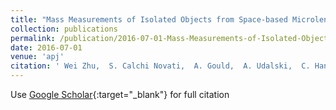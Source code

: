 ```yaml
---
title: "Mass Measurements of Isolated Objects from Space-based Microlensing"
collection: publications
permalink: /publication/2016-07-01-Mass-Measurements-of-Isolated-Objects-from-Space-based-Microlensing
date: 2016-07-01
venue: 'apj'
citation: ' Wei Zhu,  S. Calchi Novati,  A. Gould,  A. Udalski,  C. Han,  Y. Shvartzvald,  C. Ranc,  U. Jørgensen,  R. Poleski,  V. Bozza,  C. Beichman,  G. Bryden,  S. Carey,  B. Gaudi,  C. Henderson,  R. Pogge,  I. Porritt,  B. Wibking,  J. Yee,  M. Pawlak,  M. Szymański,  J. Skowron,  P. Mróz,  S. Kozłowski,  Ł. Wyrzykowski,  P. Pietrukowicz,  G. Pietrzyński,  I. Soszyński,  K. Ulaczyk,  J. Choi,  H. Park,  Y. Jung,  I. Shin,  M. Albrow,  B. Park,  S. Kim,  C. Lee,  S. Cha,  D. Kim,  Y. Lee,  M. Friedmann,  S. Kaspi,  D. Maoz,  M. Hundertmark,  R. Street,  Y. Tsapras,  D. Bramich,  A. Cassan,  M. Dominik,  E. Bachelet,  Subo Dong,  R. Figuera Jaimes,  K. Horne,  S. Mao,  J. Menzies,  R. Schmidt,  C. Snodgrass,  I. Steele,  J. Wambsganss,  J. Skottfelt,  M. Andersen,  M. Burgdorf,  S. Ciceri,  G. D&apos;Ago,  D. Evans,  S. Gu,  T. Hinse,  E. Kerins,  H. Korhonen,  M. Kuffmeier,  L. Mancini,  N. Peixinho,  A. Popovas,  M. Rabus,  S. Rahvar,  R. Tronsgaard,  G. Scarpetta,  J. Southworth,  J. Surdej,  C. von Essen,  Y. Wang,  O. Wertz, &quot;Mass Measurements of Isolated Objects from Space-based Microlensing.&quot; apj, 2016.'
---
```

Use [Google Scholar](https://scholar.google.com/scholar?q=Mass+Measurements+of+Isolated+Objects+from+Space+based+Microlensing){:target="_blank"} for full citation